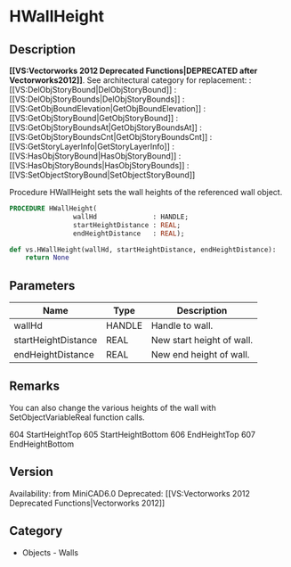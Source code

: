# HWallHeight

## Description
<b>[[VS:Vectorworks 2012 Deprecated Functions|DEPRECATED after Vectorworks2012]]</b>. See architectural category for replacement:
:[[VS:DelObjStoryBound|DelObjStoryBound]]
:[[VS:DelObjStoryBounds|DelObjStoryBounds]]
:[[VS:GetObjBoundElevation|GetObjBoundElevation]]
:[[VS:GetObjStoryBound|GetObjStoryBound]]
:[[VS:GetObjStoryBoundsAt|GetObjStoryBoundsAt]]
:[[VS:GetObjStoryBoundsCnt|GetObjStoryBoundsCnt]]
:[[VS:GetStoryLayerInfo|GetStoryLayerInfo]]
:[[VS:HasObjStoryBound|HasObjStoryBound]]
:[[VS:HasObjStoryBounds|HasObjStoryBounds]]
:[[VS:SetObjectStoryBound|SetObjectStoryBound]]

Procedure HWallHeight sets the wall heights of the referenced wall object.

```pascal
PROCEDURE HWallHeight(
				wallHd              : HANDLE;
				startHeightDistance : REAL;
				endHeightDistance   : REAL);
```

```python
def vs.HWallHeight(wallHd, startHeightDistance, endHeightDistance):
    return None
```

## Parameters
|Name|Type|Description|
|---|---|---|
|wallHd|HANDLE|Handle to wall.|
|startHeightDistance|REAL|New start height of wall.|
|endHeightDistance|REAL|New end height of wall.|

## Remarks
You can also change the various heights of the wall with SetObjectVariableReal function calls.

604 StartHeightTop
605 StartHeightBottom
606 EndHeightTop
607 EndHeightBottom

## Version
Availability: from MiniCAD6.0
Deprecated: [[VS:Vectorworks 2012 Deprecated Functions|Vectorworks 2012]]

## Category
* Objects - Walls

